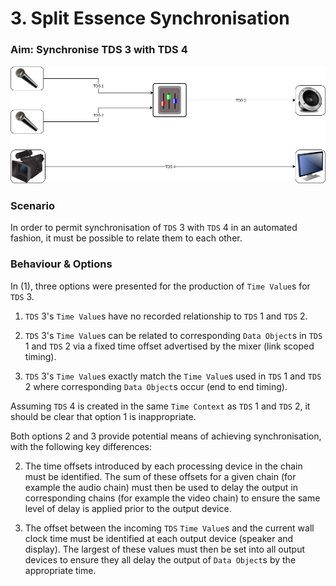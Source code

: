 # 3. Split Essence Synchronisation

### Aim: Synchronise TDS 3 with TDS 4

![Split Essence Synchronisation](images/3-split-essence-synchronisation.png)

### Scenario

In order to permit synchronisation of `TDS` 3 with `TDS` 4 in an automated fashion, it must be possible to relate them to each other.

### Behaviour & Options

In (1), three options were presented for the production of `Time Value`s for `TDS` 3.

1.  `TDS` 3's `Time Value`s have no recorded relationship to `TDS` 1 and `TDS` 2.

2.  `TDS` 3's `Time Value`s can be related to corresponding `Data Object`s in `TDS` 1 and `TDS` 2 via a fixed time offset advertised by the mixer (link scoped timing).

3.  `TDS` 3's `Time Value`s exactly match the `Time Value`s used in `TDS` 1 and `TDS` 2 where corresponding `Data Object`s occur (end to end timing).

Assuming `TDS` 4 is created in the same `Time Context` as `TDS` 1 and `TDS` 2, it should be clear that option 1 is inappropriate.

Both options 2 and 3 provide potential means of achieving synchronisation, with the following key differences:

2.  The time offsets introduced by each processing device in the chain must be identified. The sum of these offsets for a given chain (for example the audio chain) must then be used to delay the output in corresponding chains (for example the video chain) to ensure the same level of delay is applied prior to the output device.

3.  The offset between the incoming `TDS` `Time Value`s and the current wall clock time must be identified at each output device (speaker and display). The largest of these values must then be set into all output devices to ensure they all delay the output of `Data Object`s by the appropriate time.
